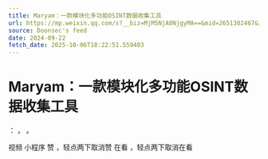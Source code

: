 ```yaml
---
title: Maryam：一款模块化多功能OSINT数据收集工具
url: https://mp.weixin.qq.com/s?__biz=MjM5NjA0NjgyMA==&mid=2651302467&idx=4&sn=ed131ec430f4d0bb5627e8869b7e4b3f
source: Doonsec's feed
date: 2024-09-22
fetch_date: 2025-10-06T18:22:51.559403
---
```


# Maryam：一款模块化多功能OSINT数据收集工具

：
，
。

视频
小程序
赞
，轻点两下取消赞
在看
，轻点两下取消在看